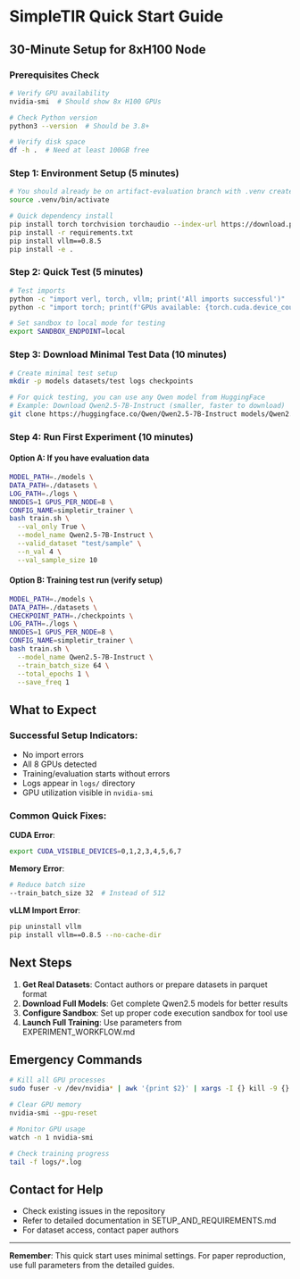 # SimpleTIR Quick Start Guide

## 30-Minute Setup for 8xH100 Node

### Prerequisites Check
```bash
# Verify GPU availability
nvidia-smi  # Should show 8x H100 GPUs

# Check Python version
python3 --version  # Should be 3.8+

# Verify disk space
df -h .  # Need at least 100GB free
```

### Step 1: Environment Setup (5 minutes)
```bash
# You should already be on artifact-evaluation branch with .venv created
source .venv/bin/activate

# Quick dependency install
pip install torch torchvision torchaudio --index-url https://download.pytorch.org/whl/cu121
pip install -r requirements.txt
pip install vllm==0.8.5
pip install -e .
```

### Step 2: Quick Test (5 minutes)
```bash
# Test imports
python -c "import verl, torch, vllm; print('All imports successful')"
python -c "import torch; print(f'GPUs available: {torch.cuda.device_count()}')"

# Set sandbox to local mode for testing
export SANDBOX_ENDPOINT=local
```

### Step 3: Download Minimal Test Data (10 minutes)
```bash
# Create minimal test setup
mkdir -p models datasets/test logs checkpoints

# For quick testing, you can use any Qwen model from HuggingFace
# Example: Download Qwen2.5-7B-Instruct (smaller, faster to download)
git clone https://huggingface.co/Qwen/Qwen2.5-7B-Instruct models/Qwen2.5-7B-Instruct
```

### Step 4: Run First Experiment (10 minutes)

#### Option A: If you have evaluation data
```bash
MODEL_PATH=./models \
DATA_PATH=./datasets \
LOG_PATH=./logs \
NNODES=1 GPUS_PER_NODE=8 \
CONFIG_NAME=simpletir_trainer \
bash train.sh \
  --val_only True \
  --model_name Qwen2.5-7B-Instruct \
  --valid_dataset "test/sample" \
  --n_val 4 \
  --val_sample_size 10
```

#### Option B: Training test run (verify setup)
```bash
MODEL_PATH=./models \
DATA_PATH=./datasets \
CHECKPOINT_PATH=./checkpoints \
LOG_PATH=./logs \
NNODES=1 GPUS_PER_NODE=8 \
CONFIG_NAME=simpletir_trainer \
bash train.sh \
  --model_name Qwen2.5-7B-Instruct \
  --train_batch_size 64 \
  --total_epochs 1 \
  --save_freq 1
```

## What to Expect

### Successful Setup Indicators:
- No import errors
- All 8 GPUs detected
- Training/evaluation starts without errors
- Logs appear in `logs/` directory
- GPU utilization visible in `nvidia-smi`

### Common Quick Fixes:

**CUDA Error**:
```bash
export CUDA_VISIBLE_DEVICES=0,1,2,3,4,5,6,7
```

**Memory Error**:
```bash
# Reduce batch size
--train_batch_size 32  # Instead of 512
```

**vLLM Import Error**:
```bash
pip uninstall vllm
pip install vllm==0.8.5 --no-cache-dir
```

## Next Steps

1. **Get Real Datasets**: Contact authors or prepare datasets in parquet format
2. **Download Full Models**: Get complete Qwen2.5 models for better results  
3. **Configure Sandbox**: Set up proper code execution sandbox for tool use
4. **Launch Full Training**: Use parameters from EXPERIMENT_WORKFLOW.md

## Emergency Commands

```bash
# Kill all GPU processes
sudo fuser -v /dev/nvidia* | awk '{print $2}' | xargs -I {} kill -9 {}

# Clear GPU memory
nvidia-smi --gpu-reset

# Monitor GPU usage
watch -n 1 nvidia-smi

# Check training progress
tail -f logs/*.log
```

## Contact for Help

- Check existing issues in the repository
- Refer to detailed documentation in SETUP_AND_REQUIREMENTS.md
- For dataset access, contact paper authors

---

**Remember**: This quick start uses minimal settings. For paper reproduction, use full parameters from the detailed guides.